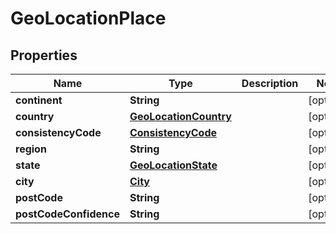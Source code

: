 
# GeoLocationPlace

## Properties
Name | Type | Description | Notes
------------ | ------------- | ------------- | -------------
**continent** | **String** |  |  [optional]
**country** | [**GeoLocationCountry**](GeoLocationCountry.md) |  |  [optional]
**consistencyCode** | [**ConsistencyCode**](ConsistencyCode.md) |  |  [optional]
**region** | **String** |  |  [optional]
**state** | [**GeoLocationState**](GeoLocationState.md) |  |  [optional]
**city** | [**City**](City.md) |  |  [optional]
**postCode** | **String** |  |  [optional]
**postCodeConfidence** | **String** |  |  [optional]



